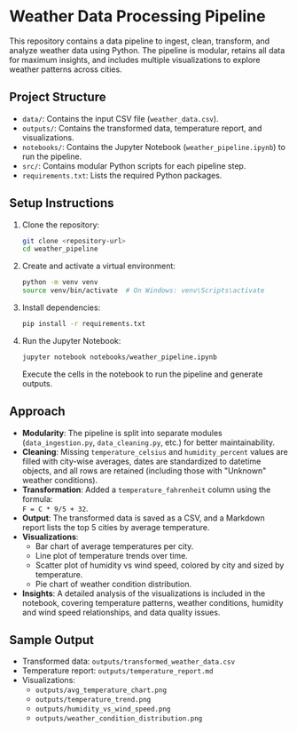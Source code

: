 
# Weather Data Processing Pipeline

This repository contains a data pipeline to ingest, clean, transform, and analyze weather data using Python. The pipeline is modular, retains all data for maximum insights, and includes multiple visualizations to explore weather patterns across cities.

## Project Structure

- `data/`: Contains the input CSV file (`weather_data.csv`).
- `outputs/`: Contains the transformed data, temperature report, and visualizations.
- `notebooks/`: Contains the Jupyter Notebook (`weather_pipeline.ipynb`) to run the pipeline.
- `src/`: Contains modular Python scripts for each pipeline step.
- `requirements.txt`: Lists the required Python packages.

## Setup Instructions

1. Clone the repository:
   ```bash
   git clone <repository-url>
   cd weather_pipeline
   ```

2. Create and activate a virtual environment:
   ```bash
   python -m venv venv
   source venv/bin/activate  # On Windows: venv\Scripts\activate
   ```

3. Install dependencies:
   ```bash
   pip install -r requirements.txt
   ```

4. Run the Jupyter Notebook:
   ```bash
   jupyter notebook notebooks/weather_pipeline.ipynb
   ```
   Execute the cells in the notebook to run the pipeline and generate outputs.

## Approach

- **Modularity**: The pipeline is split into separate modules (`data_ingestion.py`, `data_cleaning.py`, etc.) for better maintainability.
- **Cleaning**: Missing `temperature_celsius` and `humidity_percent` values are filled with city-wise averages, dates are standardized to datetime objects, and all rows are retained (including those with "Unknown" weather conditions).
- **Transformation**: Added a `temperature_fahrenheit` column using the formula:  
  `F = C * 9/5 + 32`.
- **Output**: The transformed data is saved as a CSV, and a Markdown report lists the top 5 cities by average temperature.
- **Visualizations**:
  - Bar chart of average temperatures per city.
  - Line plot of temperature trends over time.
  - Scatter plot of humidity vs wind speed, colored by city and sized by temperature.
  - Pie chart of weather condition distribution.
- **Insights**: A detailed analysis of the visualizations is included in the notebook, covering temperature patterns, weather conditions, humidity and wind speed relationships, and data quality issues.

## Sample Output

- Transformed data: `outputs/transformed_weather_data.csv`
- Temperature report: `outputs/temperature_report.md`
- Visualizations:
  - `outputs/avg_temperature_chart.png`
  - `outputs/temperature_trend.png`
  - `outputs/humidity_vs_wind_speed.png`
  - `outputs/weather_condition_distribution.png`
